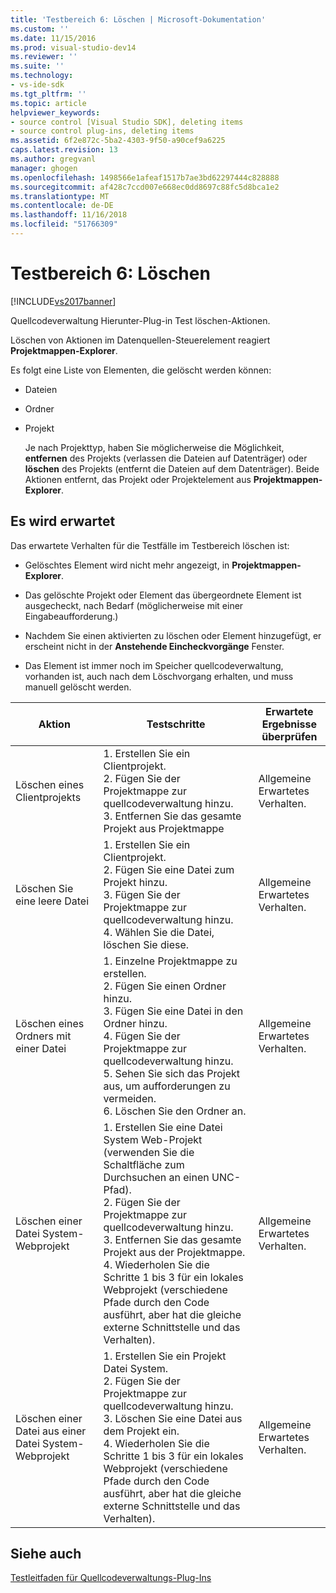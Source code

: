 ```yaml
---
title: 'Testbereich 6: Löschen | Microsoft-Dokumentation'
ms.custom: ''
ms.date: 11/15/2016
ms.prod: visual-studio-dev14
ms.reviewer: ''
ms.suite: ''
ms.technology:
- vs-ide-sdk
ms.tgt_pltfrm: ''
ms.topic: article
helpviewer_keywords:
- source control [Visual Studio SDK], deleting items
- source control plug-ins, deleting items
ms.assetid: 6f2e872c-5ba2-4303-9f50-a90cef9a6225
caps.latest.revision: 13
ms.author: gregvanl
manager: ghogen
ms.openlocfilehash: 1498566e1afeaf1517b7ae3bd62297444c828888
ms.sourcegitcommit: af428c7ccd007e668ec0dd8697c88fc5d8bca1e2
ms.translationtype: MT
ms.contentlocale: de-DE
ms.lasthandoff: 11/16/2018
ms.locfileid: "51766309"
---
```

# <a name="test-area-6-delete"></a>Testbereich 6: Löschen
[!INCLUDE[vs2017banner](../../includes/vs2017banner.md)]

Quellcodeverwaltung Hierunter-Plug-in Test löschen-Aktionen.  
  
 Löschen von Aktionen im Datenquellen-Steuerelement reagiert **Projektmappen-Explorer**.  
  
 Es folgt eine Liste von Elementen, die gelöscht werden können:  
  
- Dateien  
  
- Ordner  
  
- Projekt  
  
  Je nach Projekttyp, haben Sie möglicherweise die Möglichkeit, **entfernen** des Projekts (verlassen die Dateien auf Datenträger) oder **löschen** des Projekts (entfernt die Dateien auf dem Datenträger). Beide Aktionen entfernt, das Projekt oder Projektelement aus **Projektmappen-Explorer**.  
  
## <a name="expected-behavior"></a>Es wird erwartet  
 Das erwartete Verhalten für die Testfälle im Testbereich löschen ist:  
  
-   Gelöschtes Element wird nicht mehr angezeigt, in **Projektmappen-Explorer**.  
  
-   Das gelöschte Projekt oder Element das übergeordnete Element ist ausgecheckt, nach Bedarf (möglicherweise mit einer Eingabeaufforderung.)  
  
-   Nachdem Sie einen aktivierten zu löschen oder Element hinzugefügt, er erscheint nicht in der **Anstehende Eincheckvorgänge** Fenster.  
  
-   Das Element ist immer noch im Speicher quellcodeverwaltung, vorhanden ist, auch nach dem Löschvorgang erhalten, und muss manuell gelöscht werden.  
  
|Aktion|Testschritte|Erwartete Ergebnisse überprüfen|  
|------------|----------------|--------------------------------|  
|Löschen eines Clientprojekts|1.  Erstellen Sie ein Clientprojekt.<br />2.  Fügen Sie der Projektmappe zur quellcodeverwaltung hinzu.<br />3.  Entfernen Sie das gesamte Projekt aus Projektmappe|Allgemeine Erwartetes Verhalten.|  
|Löschen Sie eine leere Datei|1.  Erstellen Sie ein Clientprojekt.<br />2.  Fügen Sie eine Datei zum Projekt hinzu.<br />3.  Fügen Sie der Projektmappe zur quellcodeverwaltung hinzu.<br />4.  Wählen Sie die Datei, löschen Sie diese.|Allgemeine Erwartetes Verhalten.|  
|Löschen eines Ordners mit einer Datei|1.  Einzelne Projektmappe zu erstellen.<br />2.  Fügen Sie einen Ordner hinzu.<br />3.  Fügen Sie eine Datei in den Ordner hinzu.<br />4.  Fügen Sie der Projektmappe zur quellcodeverwaltung hinzu.<br />5.  Sehen Sie sich das Projekt aus, um aufforderungen zu vermeiden.<br />6.  Löschen Sie den Ordner an.|Allgemeine Erwartetes Verhalten.|  
|Löschen einer Datei System-Webprojekt|1.  Erstellen Sie eine Datei System Web-Projekt (verwenden Sie die Schaltfläche zum Durchsuchen an einen UNC-Pfad).<br />2.  Fügen Sie der Projektmappe zur quellcodeverwaltung hinzu.<br />3.  Entfernen Sie das gesamte Projekt aus der Projektmappe.<br />4.  Wiederholen Sie die Schritte 1 bis 3 für ein lokales Webprojekt (verschiedene Pfade durch den Code ausführt, aber hat die gleiche externe Schnittstelle und das Verhalten).|Allgemeine Erwartetes Verhalten.|  
|Löschen einer Datei aus einer Datei System-Webprojekt|1.  Erstellen Sie ein Projekt Datei System.<br />2.  Fügen Sie der Projektmappe zur quellcodeverwaltung hinzu.<br />3.  Löschen Sie eine Datei aus dem Projekt ein.<br />4.  Wiederholen Sie die Schritte 1 bis 3 für ein lokales Webprojekt (verschiedene Pfade durch den Code ausführt, aber hat die gleiche externe Schnittstelle und das Verhalten).|Allgemeine Erwartetes Verhalten.|  
  
## <a name="see-also"></a>Siehe auch  
 [Testleitfaden für Quellcodeverwaltungs-Plug-Ins](../../extensibility/internals/test-guide-for-source-control-plug-ins.md)

